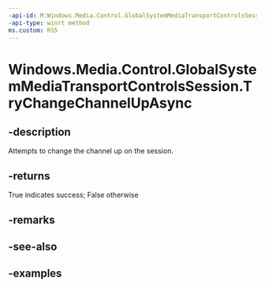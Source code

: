 ```yaml
---
-api-id: M:Windows.Media.Control.GlobalSystemMediaTransportControlsSession.TryChangeChannelUpAsync
-api-type: winrt method
ms.custom: RS5
---
```


<!-- Method syntax.
public IAsyncOperation<bool> GlobalSystemMediaTransportControlsSession.TryChangeChannelUpAsync()
-->

# Windows.Media.Control.GlobalSystemMediaTransportControlsSession.TryChangeChannelUpAsync

## -description
Attempts to change the channel up on the session.

## -returns
True indicates success; False otherwise

## -remarks

## -see-also

## -examples

